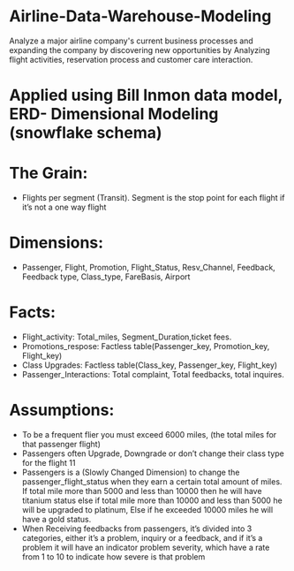 # Airline-Data-Warehouse-Modeling
Analyze a major airline company's current business processes and expanding the company by discovering new opportunities by Analyzing flight activities, reservation process and customer care interaction.

# Applied using Bill Inmon data model, ERD- Dimensional Modeling (snowflake schema)
# The Grain:
* Flights per segment (Transit). Segment is the stop point for each flight if it’s not a one way flight

# Dimensions:
* Passenger, Flight, Promotion, Flight_Status, Resv_Channel, Feedback, Feedback type, Class_type, FareBasis, Airport

# Facts:
* Flight_activity: Total_miles, Segment_Duration,ticket fees.
* Promotions_respose: Factless table(Passenger_key, Promotion_key, Flight_key)
* Class Upgrades: Factless table(Class_key, Passenger_key, Flight_key)
* Passenger_Interactions: Total complaint, Total feedbacks, total inquires.
# Assumptions:
* To be a frequent flier you must exceed 6000 miles, (the total miles for that passenger flight)
* Passengers often Upgrade, Downgrade or don’t change their class type for the flight 11
* Passengers is a (Slowly Changed Dimension) to change the passenger_flight_status when they earn a certain total amount of miles. If total mile more than 5000 and less than 10000 then he will have titanium status else if total mile more than 10000 and less than 5000 he will be upgraded to platinum, Else if he exceeded 10000 miles he will have a gold status.
* When Receiving feedbacks from passengers, it’s divided into 3 categories, either it’s a problem, inquiry or a feedback, and if it’s a problem it will have an indicator problem severity, which have a rate from 1 to 10 to indicate how severe is that problem
